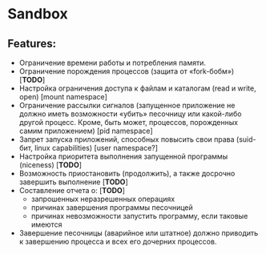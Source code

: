 # Sandbox

## Features:

* Ограничение времени работы и потребления памяти.
* Ограничение порождения процессов (защита от «fork-бобм») [**TODO**]
* Настройка ограничения доступа к файлам и каталогам (read и write, open) [mount namespace]
* Ограничение рассылки сигналов (запущенное приложение не должно иметь возможности 
  «убить» песочницу или какой-либо другой процесс. Кроме, быть может, процессов, порожденных самим приложением) [pid namespace]
* Запрет запуска приложений, способных повысить свои права (suid-бит, linux capabilities) [user namespace?]
* Настройка приоритета выполнения запущенной программы (niceness) [**TODO**]
* Возможность приостановить (продолжить), а также досрочно завершить выполнение [**TODO**]
* Составление отчета о: [**TODO**]
    * запрошенных неразрешенных операциях
    * причинах завершения программы песочницей
    * причинах невозможности запустить программу, если таковые имеются
* Завершение песочницы (аварийное или штатное) должно приводить к завершению процесса и всех его дочерних процессов.
